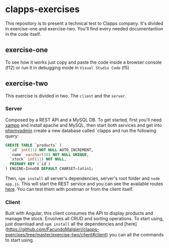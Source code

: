 # clapps-exercises

This repository is to present a technical test to Clapps company. It's divided in exercise-one and exercise-two.
You'll find every needed documentantion in the code itself.

## exercise-one
To see how it works just copy and paste the code inside a browser console (f12) or run it in debugging mode in `Visual Studio Code` (f5)

## exercise-two

This exercise is divided in two. The `client` and the `server`. 

### Server
Composed by a REST API and a MySQL DB. To get started, first you'll need [xampp](https://www.apachefriends.org/es/index.html) and install
apache and MySQL, then start both services and get into [phpmyadmin](http://localhost/phpmyadmin) create a new database called `clapps
and run the following query:

```sql
CREATE TABLE `products` (
  `id` int(11) NOT NULL AUTO_INCREMENT,
  `name` varchar(30) NOT NULL UNIQUE,
  `stock` int(11) NOT NULL,
  PRIMARY KEY (`id`)
) ENGINE=InnoDB DEFAULT CHARSET=latin1;
```
Then, `npm install` all server's dependencies, server's root folder and `node app.js`. This will start the REST service and you can see the
available routes [here](https://github.com/FacundoMalgieri/clapps-exercises/blob/master/exercise-two/server/routes/product.routes.js).
You can test them with postman or from the client itself.

### Client
Built with Angular, this client consumes the API to display products and manage the stock. Envolves all CRUD and sorting operations.
To start using, just download and `npm install` all the dependencies and [here] (https://github.com/FacundoMalgieri/clapps-exercises/tree/master/exercise-two/client#client) 
you can all the commands to start using.


